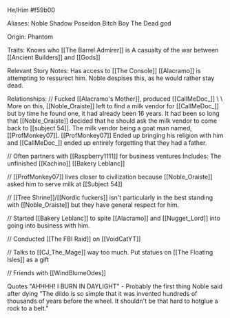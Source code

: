 He/Him
\#f59b00

Aliases:
 Noble
 Shadow
 Poseidon
 Bitch Boy
 The Dead god
 
Origin: Phantom

Traits:
 Knows who [[The Barrel Admirer]] is
 A casualty of the war between [[Ancient Builders]] and [[Gods]]

Relevant Story Notes: 
 Has access to [[The Console]]
 [[Alacramo]] is attempting to ressurect him.
  Noble despises this, as he would rather stay dead.

Relationships:
 // Fucked [[Alacramo's Mother]], produced [[CallMeDoc_]]
  \\ \\ More on this, [[Noble_Oraiste]] left to find a milk vendor for [[CallMeDoc_]] but by time he found one, it had already been 16 years. It had been so long that [[Noble_Oraiste]] decided that he should ask the milk vendor to come back to [[subject 54]]. The milk vendor being a goat man named, [[ProfMonkey07]]. [[ProfMonkey07]] Ended up bringing his religion with him and [[CallMeDoc_]] ended up entirely forgetting that they had a father.
 
 // Often partners with [[Raspberry1111]] for business ventures
  Includes:
   The unfinished [[Kachino]]
   [[Bakery Leblanc]]
 
 // [[ProfMonkey07]] lives closer to civilization because [[Noble_Oraiste]] asked him to serve milk at [[Subject 54]]
 
 // [[Tree Shrine]]/[[Nordic fuckers]] isn't particularly in the best standing with [[Noble_Oraiste]] but they have general respect for him.
 
 // Started [[Bakery Leblanc]] to spite [[Alacramo]] and [[Nugget_Lord]] into going into business with him.
 
 // Conducted [[The FBI Raid]] on [[VoidCatYT]]
 
 // Talks to [[CJ_The_Mage]] way too much. Put statues on [[The Floating Isles]] as a gift
 
 // Friends with [[WindBlumeOdes]]
 
Quotes
 "AHHHH! I BURN IN DAYLIGHT" - Probably the first thing Noble said after dying
 "The dildo is so simple that it was invented hundreds of thousands of years before the wheel. It shouldn't be that hard to hotglue a rock to a belt."
